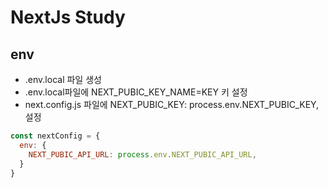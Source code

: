 # NextJs Study

## env
- .env.local 파일 생성
- .env.local파일에 NEXT_PUBIC_KEY_NAME=KEY 키 설정
- next.config.js 파일에 NEXT_PUBIC_KEY: process.env.NEXT_PUBIC_KEY, 설정
```js
const nextConfig = {
  env: {
    NEXT_PUBIC_API_URL: process.env.NEXT_PUBIC_API_URL,
  }
}
```
